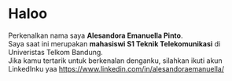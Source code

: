 # Haloo
Perkenalkan nama saya **Alesandora Emanuella Pinto**. <br>
Saya saat ini merupakan **mahasiswi S1 Teknik Telekomunikasi** di Univeristas Telkom Bandung.<br>
Jika kamu tertarik untuk berkenalan denganku, silahkan ikuti akun LinkedInku yaa https://www.linkedin.com/in/alesandoraemanuella/ 
